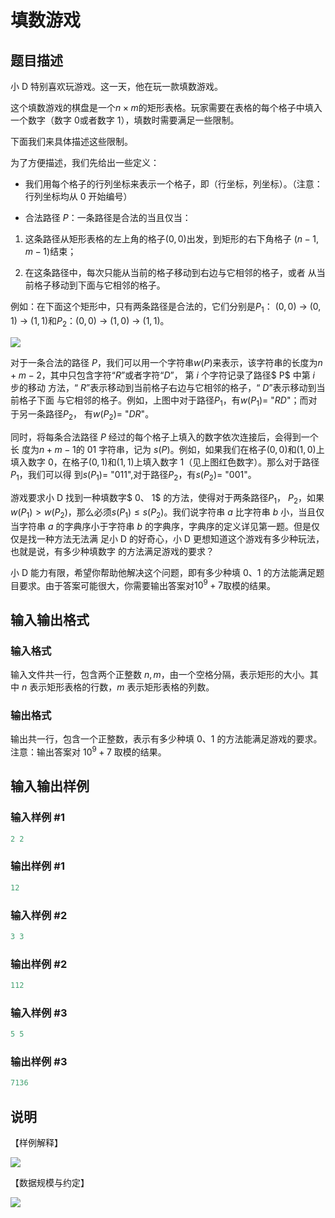 # 填数游戏

## 题目描述

小 D 特别喜欢玩游戏。这一天，他在玩一款填数游戏。

这个填数游戏的棋盘是一个$n \times m$的矩形表格。玩家需要在表格的每个格子中填入 一个数字（数字 $0$或者数字 $1$），填数时需要满足一些限制。

下面我们来具体描述这些限制。

为了方便描述，我们先给出一些定义：

- 我们用每个格子的行列坐标来表示一个格子，即（行坐标，列坐标）。（注意： 行列坐标均从 $0$ 开始编号）

- 合法路径 $P$：一条路径是合法的当且仅当：

1. 这条路径从矩形表格的左上角的格子$(0,0)$出发，到矩形的右下角格子 $(n - 1,m - 1)$结束；

2. 在这条路径中，每次只能从当前的格子移动到右边与它相邻的格子，或者 从当前格子移动到下面与它相邻的格子。

例如：在下面这个矩形中，只有两条路径是合法的，它们分别是$P_1$： $(0,0)$ → $(0,1)$ → $(1,1)$和$P_2$：$(0,0)$ → $(1,0)$ → $(1,1)$。

![](https://cdn.luogu.com.cn/upload/pic/43256.png)

对于一条合法的路径 $P$，我们可以用一个字符串$w(P)$来表示，该字符串的长度为$n + m - 2$，其中只包含字符“$R$”或者字符“$D$”， 第 $i$ 个字符记录了路径$ P$ 中第 $i$ 步的移动 方法，“ $R$”表示移动到当前格子右边与它相邻的格子，“ $D$”表示移动到当前格子下面 与它相邻的格子。例如，上图中对于路径$P_1$，有$w(P_1) =$ "$RD$"；而对于另一条路径$P_2$， 有$w(P_2) =$ "$DR$"。

同时，将每条合法路径 $P$ 经过的每个格子上填入的数字依次连接后，会得到一个长 度为$n + m - 1$的 $01$ 字符串，记为 $s(P)$。例如，如果我们在格子$(0,0)$和$(1,0)$上填入数字 $0$，在格子$(0,1)$和$(1,1)$上填入数字 1（见上图红色数字）。那么对于路径$P_1$，我们可以得 到$s(P_1) =$ "$011$",对于路径$P_2$，有$s(P_2) =$ "$001$"。

游戏要求小 D 找到一种填数字$ 0$、$ 1$ 的方法，使得对于两条路径$P_1$， $P_2$，如果$w(P_1) > w(P_2)$，那么必须$s(P_1) ≤ s(P_2)$。我们说字符串 $a$ 比字符串 $b$ 小，当且仅当字符串 $a$ 的字典序小于字符串 $b$ 的字典序，字典序的定义详见第一题。但是仅仅是找一种方法无法满 足小 D 的好奇心，小 D 更想知道这个游戏有多少种玩法，也就是说，有多少种填数字 的方法满足游戏的要求？

小 D 能力有限，希望你帮助他解决这个问题，即有多少种填 $0$、$1$ 的方法能满足题目要求。由于答案可能很大，你需要输出答案对$10^9 + 7$取模的结果。 

## 输入输出格式

### 输入格式

输入文件共一行，包含两个正整数 $n,m$，由一个空格分隔，表示矩形的大小。其 中 $n$ 表示矩形表格的行数，$m$ 表示矩形表格的列数。 

### 输出格式

输出共一行，包含一个正整数，表示有多少种填 $0$、$1$ 的方法能满足游戏的要求。 注意：输出答案对 $10^9+7$ 取模的结果。 

## 输入输出样例

### 输入样例 #1

```cpp
2 2
```


### 输出样例 #1

```cpp
12
```


### 输入样例 #2

```cpp
3 3
```


### 输出样例 #2

```cpp
112
```


### 输入样例 #3

```cpp
5 5
```


### 输出样例 #3

```cpp
7136
```


## 说明

【样例解释】

![](https://cdn.luogu.com.cn/upload/pic/43257.png)

【数据规模与约定】

![](https://cdn.luogu.com.cn/upload/pic/43258.png) 


